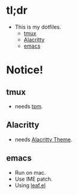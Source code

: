 # tl;dr
- This is my dotfiles.
  - [tmux](https://github.com/tmux/tmux)
  - [Alacritty](https://github.com/jwilm/alacritty)
  - [emacs](https://github.com/jwilm/alacritty)

# Notice!
## tmux
- needs [tpm](https://github.com/tmux-plugins/tpm).
## Alacritty
- needs [Alacritty Theme](https://github.com/alacritty/alacritty-theme).
## emacs
- Run on mac.
- Use IME patch.
- Using [leaf.el](https://github.com/conao3/leaf.el)
